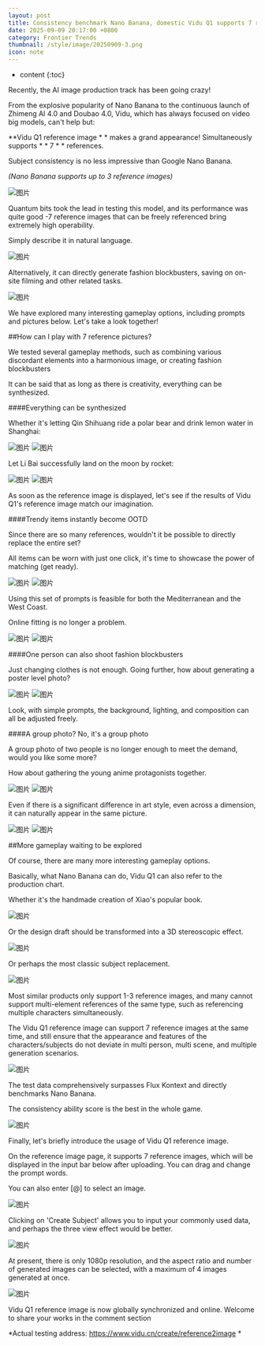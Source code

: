 ```yaml
---
layout: post
title: Consistency benchmark Nano Banana, domestic Vidu Q1 supports 7 reference images simultaneously | tested
date: 2025-09-09 20:17:00 +0800
category: Frontier Trends
thumbnail: /style/image/20250909-3.png
icon: note
---
```

* content
{:toc}

Recently, the AI image production track has been going crazy!

From the explosive popularity of Nano Banana to the continuous launch of Zhimeng AI 4.0 and Doubao 4.0, Vidu, which has always focused on video big models, can't help but:

**Vidu Q1 reference image * * makes a grand appearance! Simultaneously supports * * 7 * * references.

Subject consistency is no less impressive than Google Nano Banana.

*(Nano Banana supports up to 3 reference images)*

![图片](/style/image/2025-09-09-2\1.jpeg)

Quantum bits took the lead in testing this model, and its performance was quite good -7 reference images that can be freely referenced bring extremely high operability.

Simply describe it in natural language.

![图片](/style/image/2025-09-09-2\2.jpeg)

Alternatively, it can directly generate fashion blockbusters, saving on on-site filming and other related tasks.

![图片](/style/image/2025-09-09-2\3.jpeg)

We have explored many interesting gameplay options, including prompts and pictures below. Let's take a look together!

##How can I play with 7 reference pictures?

We tested several gameplay methods, such as combining various discordant elements into a harmonious image, or creating fashion blockbusters

It can be said that as long as there is creativity, everything can be synthesized.

####Everything can be synthesized

Whether it's letting Qin Shihuang ride a polar bear and drink lemon water in Shanghai:

![图片](/style/image/2025-09-09-2\4.jpeg)
![图片](/style/image/2025-09-09-2\5.png)

Let Li Bai successfully land on the moon by rocket:

![图片](/style/image/2025-09-09-2\6.jpeg)
![图片](/style/image/2025-09-09-2\7.png)

As soon as the reference image is displayed, let's see if the results of Vidu Q1's reference image match our imagination.

####Trendy items instantly become OOTD

Since there are so many references, wouldn't it be possible to directly replace the entire set?

All items can be worn with just one click, it's time to showcase the power of matching (get ready).

![图片](/style/image/2025-09-09-2\8.jpeg)
![图片](/style/image/2025-09-09-2\9.png)

Using this set of prompts is feasible for both the Mediterranean and the West Coast.

Online fitting is no longer a problem.

![图片](/style/image/2025-09-09-2\10.jpeg)
![图片](/style/image/2025-09-09-2\11.png)

####One person can also shoot fashion blockbusters

Just changing clothes is not enough. Going further, how about generating a poster level photo?

![图片](/style/image/2025-09-09-2\12.jpeg)
![图片](/style/image/2025-09-09-2\13.pnd)

Look, with simple prompts, the background, lighting, and composition can all be adjusted freely.

####A group photo? No, it's a group photo

A group photo of two people is no longer enough to meet the demand, would you like some more?

How about gathering the young anime protagonists together.

![图片](/style/image/2025-09-09-2\14.jpeg)
![图片](/style/image/2025-09-09-2\15.png)

Even if there is a significant difference in art style, even across a dimension, it can naturally appear in the same picture.

![图片](/style/image/2025-09-09-2\16.jpeg)
![图片](/style/image/2025-09-09-2\17.png)

##More gameplay waiting to be explored

Of course, there are many more interesting gameplay options.

Basically, what Nano Banana can do, Vidu Q1 can also refer to the production chart.

Whether it's the handmade creation of Xiao's popular book.

![图片](/style/image/2025-09-09-2\18.jpeg)

Or the design draft should be transformed into a 3D stereoscopic effect.

![图片](/style/image/2025-09-09-2\19.jpeg)

Or perhaps the most classic subject replacement.

![图片](/style/image/2025-09-09-2\20.jpeg)

Most similar products only support 1-3 reference images, and many cannot support multi-element references of the same type, such as referencing multiple characters simultaneously.

The Vidu Q1 reference image can support 7 reference images at the same time, and still ensure that the appearance and features of the characters/subjects do not deviate in multi person, multi scene, and multiple generation scenarios.

![图片](/style/image/2025-09-09-2\21.png)

The test data comprehensively surpasses Flux Kontext and directly benchmarks Nano Banana.

The consistency ability score is the best in the whole game.

![图片](/style/image/2025-09-09-2\22.png)

Finally, let's briefly introduce the usage of Vidu Q1 reference image.

On the reference image page, it supports 7 reference images, which will be displayed in the input bar below after uploading. You can drag and change the prompt words.

You can also enter [@] to select an image.

![图片](/style/image/2025-09-09-2\23.png)

Clicking on 'Create Subject' allows you to input your commonly used data, and perhaps the three view effect would be better.

![图片](/style/image/2025-09-09-2\24.png)

At present, there is only 1080p resolution, and the aspect ratio and number of generated images can be selected, with a maximum of 4 images generated at once.

![图片](/style/image/2025-09-09-2\25.png)

Vidu Q1 reference image is now globally synchronized and online. Welcome to share your works in the comment section

*Actual testing address: https://www.vidu.cn/create/reference2image *